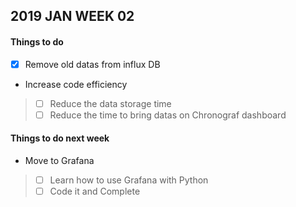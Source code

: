 ## 2019 JAN WEEK 02

#### Things to do

- [x] Remove old datas from influx DB
- Increase code efficiency
> - [ ] Reduce the data storage time
> - [ ] Reduce the time to bring datas on Chronograf dashboard

#### Things to do next week

- Move to Grafana
> - [ ] Learn how to use Grafana with Python
> - [ ] Code it and Complete
